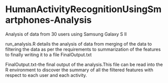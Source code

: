 HumanActivityRecognitionUsingSmartphones-Analysis
=================================================

Analysis of data from 30 users using Samsung Galaxy S II

run_analysis.R details the analysis of data from merging of the data to filtering the data as per the requirements to summarization of the features to finally writing it to a file FinalOutput.txt

FinalOutput.txt-the final output of the analysis.This file can be read into the R environment to discover the summary of all the filtered features with respect to each user and each activity.
